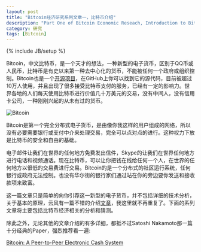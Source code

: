 ```yaml
---
layout: post
title: "Bitcoin经济研究系列文章一，比特币介绍"
description: "Part One of Bitcoin Economic Reseach, Introduction to Bitcoin"
category: 研究
tags: [Bitcoin]
---
```

{% include JB/setup %}

Bitcoin，中文比特币，是一个天才的想法，一种新型的电子货币，区别于QQ币或人民币，比特币是有史以来第一种去中心化的货币，不能被任何一个政府或组织控制。Bitcoin也是一个[开源项目](https://github.com/bitcoin/)，在GitHub上你可以找到它的源代码，目前被超过10万人使用，并且出现了很多接受比特币支付的服务，已经有一定的影响力。世界各地的人们每天使用比特币进行价值几十万美元的交易，没有中间人，没有信用卡公司，一种刚刚兴起的从未有过的货币。

![Bitcoin]({{BASE_PATH}}/uploads/2013/03/bitcoin.jpg)

Bitcoin是第一个完全分布式电子货币，是由像你我这样的用户组成的网络，所以没有必要需要银行或支付中介来处理交易，完全可以点对点的进行。这种权力下放是比特币的安全和自由的基础。

电子邮件让我们在世界的任何地方免费发出信件，Skype的让我们在世界任何地方进行电话和视频通话。现在比特币，可以让你把钱在线给任何一个人，在世界的任何地方以很低的交易费进行交易。Bitcoin的是一个分布式的社区运行系统，任何银行或政府无法控制。也没有华尔街的银行家们通过站在你的旁边要你发送和接收款项来致富。

这一篇文章只是简单的向你引荐这一新型的电子货币，并不包括详细的技术分析，关于基本的原理，云风有一篇不错的介绍[文章](http://blog.codingnow.com/2011/05/bitcoin.html)，我这里就不再重复了。下面的系列文章将主要包括比特币经济相关的分析和猜测。

除此之外，无论其他的文章介绍的有多详细，都抵不过Satoshi Nakamoto那一篇十分经典的Paper，强烈推荐看一遍:

[Bitcoin: A Peer-to-Peer Electronic Cash System](http://bitcoin.org/bitcoin.pdf)
